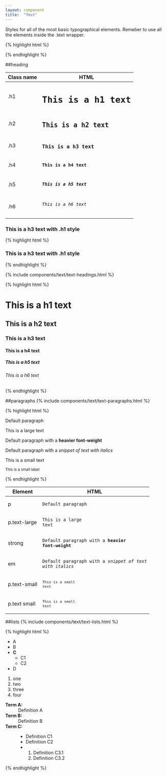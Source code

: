 ```yaml
---
layout: component
title:  "Text"
---
```


Styles for all of the most basic typographical elements. Remeber to use all the elements inside the .text wrapper.

{% highlight html %}
<div class="text">
    <!-- Place here the html element -->
</div>
{% endhighlight %}


##heading

| Class name | HTML                                                            |
|------------|-----------------------------------------------------------------|
| .h1        | <code class="text"><h1 class="h1">This is a h1 text</h1></code> |
| .h2        | <code class="text"><h2 class="h2">This is a h2 text</h2></code> |
| .h3        | <code class="text"><h3 class="h3">This is a h3 text</h3></code> |
| .h4        | <code class="text"><h4 class="h4">This is a h4 text</h4></code> |
| .h5        | <code class="text"><h5 class="h5">This is a h5 text</h5></code> |
| .h6        | <code class="text"><h6 class="h6">This is a h6 text</h6></code> |

<div class="penguin-example">
    <h3 class="h1">This is a h3 text with .h1 style</h3>
</div>

{% highlight html %}
<h3 class="h1">This is a h3 text with .h1 style</h3>
{% endhighlight %}

{% include components/text/text-headings.html %}

{% highlight html %}
<div class="text">
    <h1>This is a h1 text</h1>
    <h2>This is a h2 text</h2>
    <h3>This is a h3 text</h3>
    <h4>This is a h4 text</h4>
    <h5>This is a h5 text</h5>
    <h6>This is a h6 text</h6>
</div>
{% endhighlight %}




##paragraphs
{% include components/text/text-paragraphs.html %}

{% highlight html %}
<div class="text">
    <p>Default paragraph</p>
    <p class="text-large">This is a large text</p>
    <p>Default paragraph with a <strong>heavier font-weight</strong></p>
    <p>Default paragraph with a <em>snippet of text with italics</em></p>
    <p class="text-small">This is a small text</p>
    <p class="text"><small>This is a small label</small></p>
</div>
{% endhighlight %}

| Element | HTML                                                                                            |
|---------|-------------------------------------------------------------------------------------------------|
| p       | <code class="text"><p>Default paragraph</p></code>                                              |
| p.text-large  | <code class="text"><p class="text-large">This is a large text</p></code>                            |
| strong  | <code class="text"><p>Default paragraph with a <strong>heavier font-weight</strong></p></code>  |
| em      | <code class="text"><p>Default paragraph with a <em>snippet of text with italics</em></p></code> |
| p.text-small   | <code class="text"><p class="text-small"><small>This is a small text</small></p></code>                                   |
| p.text small   | <code class="text"><p class="text"><small>This is a small text</small></p></code>                                   |





##lists
{% include components/text/text-lists.html %}

{% highlight html %}
<div class="text">
    <ul>
        <li>A</li>
        <li>B</li>
        <li>
            <strong>C</strong>
            <ul>
                <li>C1</li>
                <li>C2</li>
            </ul>
        </li>
        <li>D</li>
    </ul>
    <ol>
        <li>one</li>
        <li>two</li>
        <li>three</li>
        <li>four</li>
    </ol>
    <dl>
        <dt><strong>Term A:</strong></dt>
            <dd>Definition A</dd>
        <dt><strong>Term B:</strong></dt>
            <dd>Definition B</dd>
        <dt><strong>Term C:</strong></dt>
            <dd>
                <ul>
                    <li>Definition C1</li>
                    <li>Definition C2</li>
                    <li>
                        <ol>
                            <li>Definition C3.1</li>
                            <li>Definition C3.2</li>
                        </ol>
                    </li>
                </ul>
            </dd>
    </dl>
</div>
{% endhighlight %}